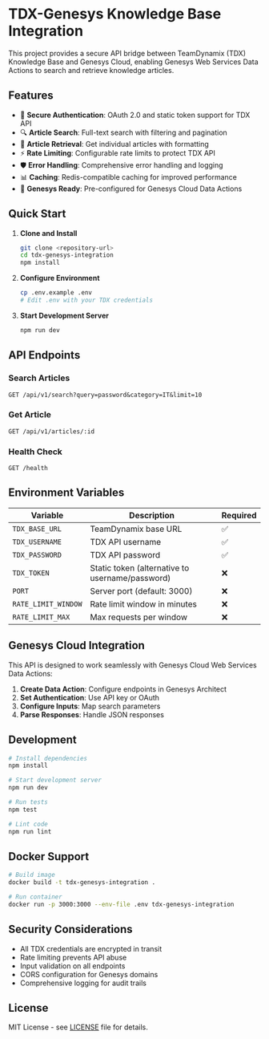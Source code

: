 # TDX-Genesys Knowledge Base Integration

This project provides a secure API bridge between TeamDynamix (TDX) Knowledge Base and Genesys Cloud, enabling Genesys Web Services Data Actions to search and retrieve knowledge articles.

## Features

- 🔐 **Secure Authentication**: OAuth 2.0 and static token support for TDX API
- 🔍 **Article Search**: Full-text search with filtering and pagination
- 📄 **Article Retrieval**: Get individual articles with formatting
- ⚡ **Rate Limiting**: Configurable rate limits to protect TDX API
- 🛡️ **Error Handling**: Comprehensive error handling and logging
- 📊 **Caching**: Redis-compatible caching for improved performance
- 🔧 **Genesys Ready**: Pre-configured for Genesys Cloud Data Actions

## Quick Start

1. **Clone and Install**
   ```bash
   git clone <repository-url>
   cd tdx-genesys-integration
   npm install
   ```

2. **Configure Environment**
   ```bash
   cp .env.example .env
   # Edit .env with your TDX credentials
   ```

3. **Start Development Server**
   ```bash
   npm run dev
   ```

## API Endpoints

### Search Articles
```
GET /api/v1/search?query=password&category=IT&limit=10
```

### Get Article
```
GET /api/v1/articles/:id
```

### Health Check
```
GET /health
```

## Environment Variables

| Variable | Description | Required |
|----------|-------------|----------|
| `TDX_BASE_URL` | TeamDynamix base URL | ✅ |
| `TDX_USERNAME` | TDX API username | ✅ |
| `TDX_PASSWORD` | TDX API password | ✅ |
| `TDX_TOKEN` | Static token (alternative to username/password) | ❌ |
| `PORT` | Server port (default: 3000) | ❌ |
| `RATE_LIMIT_WINDOW` | Rate limit window in minutes | ❌ |
| `RATE_LIMIT_MAX` | Max requests per window | ❌ |

## Genesys Cloud Integration

This API is designed to work seamlessly with Genesys Cloud Web Services Data Actions:

1. **Create Data Action**: Configure endpoints in Genesys Architect
2. **Set Authentication**: Use API key or OAuth
3. **Configure Inputs**: Map search parameters
4. **Parse Responses**: Handle JSON responses

## Development

```bash
# Install dependencies
npm install

# Start development server
npm run dev

# Run tests
npm test

# Lint code
npm run lint
```

## Docker Support

```bash
# Build image
docker build -t tdx-genesys-integration .

# Run container
docker run -p 3000:3000 --env-file .env tdx-genesys-integration
```

## Security Considerations

- All TDX credentials are encrypted in transit
- Rate limiting prevents API abuse
- Input validation on all endpoints
- CORS configuration for Genesys domains
- Comprehensive logging for audit trails

## License

MIT License - see [LICENSE](LICENSE) file for details.